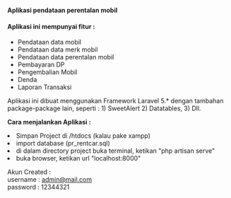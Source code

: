 <b>Aplikasi pendataan perentalan mobil</b>
<h4>
    Aplikasi ini mempunyai fitur : 
</h4>
<ul>
        <li> Pendataan data mobil</li>
        <li> Pendataan data merk mobil</li>
        <li> Pendataan data perentalan mobil</li>
        <li> Pembayaran DP</li>
        <li> Pengembalian Mobil</li>
        <li> Denda</li>
        <li> Laporan Transaksi</li>
</ul>

 <p>Aplikasi ini dibuat menggunakan Framework Laravel 5.* dengan tambahan package-package lain, seperti : 1) SweetAlert 2) Datatables, 3) Dll.</p>

<b>Cara menjalankan Aplikasi :</b>

<li> Simpan Project di /htdocs (kalau pake xampp)</li>

<li> import database (pr_rentcar.sql) </li>

<li>di dalam directory project buka terminal, ketikan "php artisan serve"</li>

<li>buka browser, ketikan url "localhost:8000"</li>
			
Akun Created : 			
username : admin@mail.com	
password : 12344321	

